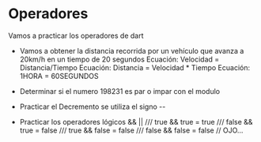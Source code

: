 # Operadores
Vamos a practicar los operadores de dart
* Vamos a obtener la distancia recorrida por un vehículo que avanza a 20km/h en un tiempo de 20 segundos
Ecuación: Velocidad = Distancia/Tiempo 
Ecuación: Distancia = Velocidad * Tiempo
Ecuación: 1HORA = 60SEGUNDOS

* Determinar si el numero 198231 es par o impar con el modulo

* Practicar el Decremento se utiliza el signo --

* Practicar los operadores lógicos && || 
/// true && true = true
/// false && true = false
/// true && false = false
/// false && false = false // OJO...